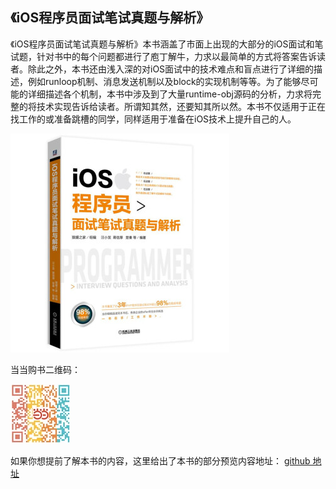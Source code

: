 ## 《iOS程序员面试笔试真题与解析》
《iOS程序员面试笔试真题与解析》本书涵盖了市面上出现的大部分的iOS面试和笔试题，针对书中的每个问题都进行了庖丁解牛，力求以最简单的方式将答案告诉读者。除此之外，本书还由浅入深的对iOS面试中的技术难点和盲点进行了详细的描述，例如runloop机制、消息发送机制以及block的实现机制等等。为了能够尽可能的详细描述各个机制，本书中涉及到了大量runtime-obj源码的分析，力求将完整的将技术实现告诉给读者。所谓知其然，还要知其所以然。本书不仅适用于正在找工作的或准备跳槽的同学，同样适用于准备在iOS技术上提升自己的人。

![](https://github.com/451518849/iOS-Programmer-Interview/blob/master/322c6003f1996f3a.jpg)

当当购书二维码：

![](https://github.com/451518849/iOS-Programmer-Interview/blob/master/44701555305703.jpg)

如果你想提前了解本书的内容，这里给出了本书的部分预览内容地址：
[github 地址](https://github.com/451518849/iOS-Programmer-Interview)